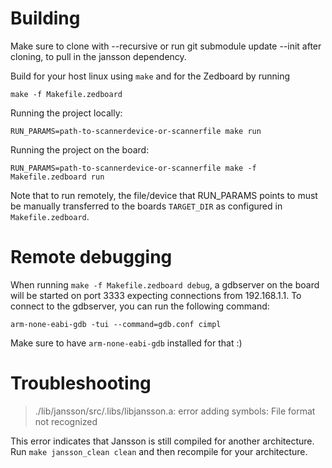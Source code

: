 # Building

Make sure to clone with --recursive or run git submodule update --init after cloning, to pull in the jansson dependency.

Build for your host linux using `make` and for the Zedboard by running

    make -f Makefile.zedboard

Running the project locally:

    RUN_PARAMS=path-to-scannerdevice-or-scannerfile make run

Running the project on the board:

    RUN_PARAMS=path-to-scannerdevice-or-scannerfile make -f Makefile.zedboard run

Note that to run remotely, the file/device that RUN_PARAMS points to must be manually transferred to the boards `TARGET_DIR` as configured in `Makefile.zedboard`.


# Remote debugging

When running `make -f Makefile.zedboard debug`, a gdbserver on the board will be started on port 3333 expecting connections from 192.168.1.1. To connect to the gdbserver, you can run the following command:

    arm-none-eabi-gdb -tui --command=gdb.conf cimpl

Make sure to have `arm-none-eabi-gdb` installed for that :)




# Troubleshooting

> ./lib/jansson/src/.libs/libjansson.a: error adding symbols: File format not recognized

This error indicates that Jansson is still compiled for another architecture. Run `make jansson_clean clean` and then recompile for your architecture.

